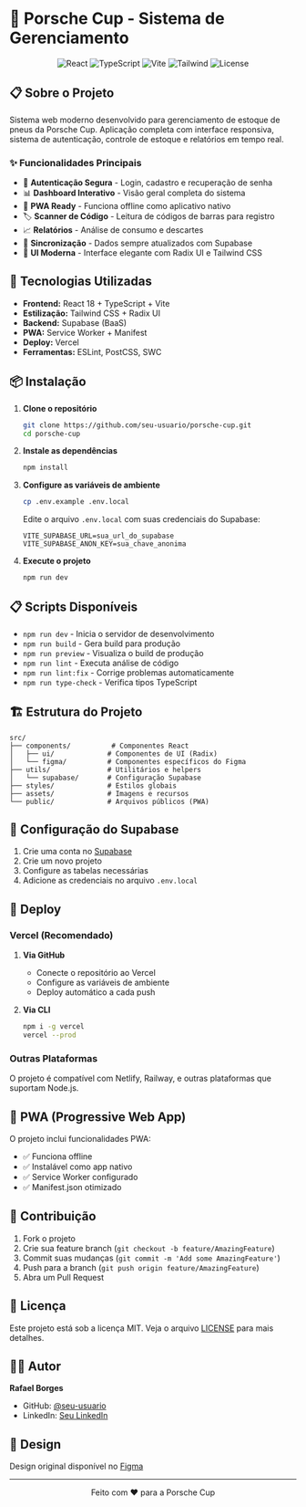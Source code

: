 
# 🏁 Porsche Cup - Sistema de Gerenciamento

<div align="center">
  <img src="https://img.shields.io/badge/React-18.3.1-blue.svg" alt="React" />
  <img src="https://img.shields.io/badge/TypeScript-5.4.0-blue.svg" alt="TypeScript" />
  <img src="https://img.shields.io/badge/Vite-6.3.5-purple.svg" alt="Vite" />
  <img src="https://img.shields.io/badge/Tailwind-3.4.3-cyan.svg" alt="Tailwind" />
  <img src="https://img.shields.io/badge/License-MIT-green.svg" alt="License" />
</div>

## 📋 Sobre o Projeto

Sistema web moderno desenvolvido para gerenciamento de estoque de pneus da Porsche Cup. Aplicação completa com interface responsiva, sistema de autenticação, controle de estoque e relatórios em tempo real.

### ✨ Funcionalidades Principais

- 🔐 **Autenticação Segura** - Login, cadastro e recuperação de senha
- 📊 **Dashboard Interativo** - Visão geral completa do sistema
- 📱 **PWA Ready** - Funciona offline como aplicativo nativo
- 🏷️ **Scanner de Código** - Leitura de códigos de barras para registro
- 📈 **Relatórios** - Análise de consumo e descartes
- 🔄 **Sincronização** - Dados sempre atualizados com Supabase
- 🎨 **UI Moderna** - Interface elegante com Radix UI e Tailwind CSS

## 🚀 Tecnologias Utilizadas

- **Frontend:** React 18 + TypeScript + Vite
- **Estilização:** Tailwind CSS + Radix UI
- **Backend:** Supabase (BaaS)
- **PWA:** Service Worker + Manifest
- **Deploy:** Vercel
- **Ferramentas:** ESLint, PostCSS, SWC

## 📦 Instalação

1. **Clone o repositório**
   ```bash
   git clone https://github.com/seu-usuario/porsche-cup.git
   cd porsche-cup
   ```

2. **Instale as dependências**
   ```bash
   npm install
   ```

3. **Configure as variáveis de ambiente**
   ```bash
   cp .env.example .env.local
   ```
   
   Edite o arquivo `.env.local` com suas credenciais do Supabase:
   ```env
   VITE_SUPABASE_URL=sua_url_do_supabase
   VITE_SUPABASE_ANON_KEY=sua_chave_anonima
   ```

4. **Execute o projeto**
   ```bash
   npm run dev
   ```

## 📋 Scripts Disponíveis

- `npm run dev` - Inicia o servidor de desenvolvimento
- `npm run build` - Gera build para produção
- `npm run preview` - Visualiza o build de produção
- `npm run lint` - Executa análise de código
- `npm run lint:fix` - Corrige problemas automaticamente
- `npm run type-check` - Verifica tipos TypeScript

## 🏗️ Estrutura do Projeto

```
src/
├── components/          # Componentes React
│   ├── ui/             # Componentes de UI (Radix)
│   └── figma/          # Componentes específicos do Figma
├── utils/              # Utilitários e helpers
│   └── supabase/       # Configuração Supabase
├── styles/             # Estilos globais
├── assets/             # Imagens e recursos
└── public/             # Arquivos públicos (PWA)
```

## 🔧 Configuração do Supabase

1. Crie uma conta no [Supabase](https://supabase.com)
2. Crie um novo projeto
3. Configure as tabelas necessárias
4. Adicione as credenciais no arquivo `.env.local`

## 🚀 Deploy

### Vercel (Recomendado)

1. **Via GitHub**
   - Conecte o repositório ao Vercel
   - Configure as variáveis de ambiente
   - Deploy automático a cada push

2. **Via CLI**
   ```bash
   npm i -g vercel
   vercel --prod
   ```

### Outras Plataformas

O projeto é compatível com Netlify, Railway, e outras plataformas que suportam Node.js.

## 📱 PWA (Progressive Web App)

O projeto inclui funcionalidades PWA:
- ✅ Funciona offline
- ✅ Instalável como app nativo
- ✅ Service Worker configurado
- ✅ Manifest.json otimizado

## 🤝 Contribuição

1. Fork o projeto
2. Crie sua feature branch (`git checkout -b feature/AmazingFeature`)
3. Commit suas mudanças (`git commit -m 'Add some AmazingFeature'`)
4. Push para a branch (`git push origin feature/AmazingFeature`)
5. Abra um Pull Request

## 📄 Licença

Este projeto está sob a licença MIT. Veja o arquivo [LICENSE](LICENSE) para mais detalhes.

## 👨‍💻 Autor

**Rafael Borges**
- GitHub: [@seu-usuario](https://github.com/seu-usuario)
- LinkedIn: [Seu LinkedIn](https://linkedin.com/in/seu-perfil)

## 🎨 Design

Design original disponível no [Figma](https://www.figma.com/design/1gXPOBwAysRvWk6EAkqkpQ/Porsche-Cup)

---

<div align="center">
  <p>Feito com ❤️ para a Porsche Cup</p>
</div>  